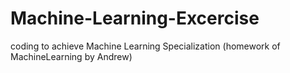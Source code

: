 # Machine-Learning-Excercise
coding to achieve Machine Learning Specialization (homework of MachineLearning by Andrew)
